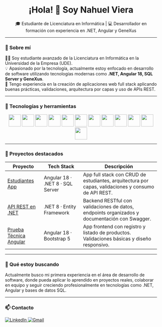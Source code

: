 <h1 align="center">¡Hola! 👋 Soy Nahuel Viera</h1>
<p align="center">🎓 Estudiante de Licenciatura en Informática | 💻 Desarrollador en formación con experiencia en .NET, Angular y GeneXus</p>

---

### 🚀 Sobre mí

👨‍💻 Soy estudiante avanzado de la Licenciatura en Informática en la Universidad de la Empresa (UDE).  
💡 Apasionado por la tecnología, actualmente estoy enfocado en desarrollo de software utilizando tecnologías modernas como **.NET, Angular 18, SQL Server y GeneXus**.  
🔧 Tengo experiencia en la creación de aplicaciones web full stack aplicando buenas prácticas, validaciones, arquitectura por capas y uso de APIs REST.

---

### 🧠 Tecnologías y herramientas

<div align="center">
  <img src="https://cdn.jsdelivr.net/gh/devicons/devicon/icons/csharp/csharp-original.svg" width="40"/>
  <img src="https://cdn.jsdelivr.net/gh/devicons/devicon/icons/typescript/typescript-original.svg" width="40"/>
  <img src="https://cdn.jsdelivr.net/gh/devicons/devicon/icons/html5/html5-original.svg" width="40"/>
  <img src="https://cdn.jsdelivr.net/gh/devicons/devicon/icons/css3/css3-original.svg" width="40"/>
  <img src="https://cdn.jsdelivr.net/gh/devicons/devicon/icons/angularjs/angularjs-original.svg" width="40"/>
  <img src="https://cdn.jsdelivr.net/gh/devicons/devicon/icons/dotnetcore/dotnetcore-original.svg" width="40"/>
  <img src="https://cdn.jsdelivr.net/gh/devicons/devicon/icons/microsoftsqlserver/microsoftsqlserver-plain.svg" width="40"/>
  <img src="https://cdn.jsdelivr.net/gh/devicons/devicon/icons/visualstudio/visualstudio-plain.svg" width="40"/>
  <img src="https://cdn.jsdelivr.net/gh/devicons/devicon/icons/vscode/vscode-original.svg" width="40"/>
  <img src="https://cdn.jsdelivr.net/gh/devicons/devicon/icons/git/git-original.svg" width="40"/>
  <img src="https://cdn.jsdelivr.net/gh/devicons/devicon/icons/github/github-original.svg" width="40"/>
  <img src="https://github.com/genexuslabs/media/blob/main/logos/gx-glyph.svg?raw=true" width="40"/>
</div>

---

### 🌟 Proyectos destacados

| Proyecto | Tech Stack | Descripción |
|----------|------------|-------------|
| [Estudiantes App](https://github.com/Nahuevp/estudiantesAPI-frontend) | Angular 18 · .NET 8 · SQL Server | App full stack con CRUD de estudiantes, arquitectura por capas, validaciones y consumo de API REST. |
| [API REST en .NET](https://github.com/Nahuevp/Estudiantes-API) | .NET 8 · Entity Framework | Backend RESTful con validaciones de datos, endpoints organizados y documentación con Swagger. |
| [Prueba Técnica Angular](#) | Angular 18 · Bootstrap 5 | App frontend con registro y listado de productos. Validaciones básicas y diseño responsivo. |

---

### 🎯 Qué estoy buscando

Actualmente busco mi primera experiencia en el área de desarrollo de software, donde pueda aplicar lo aprendido en proyectos reales, colaborar en equipo y seguir creciendo profesionalmente en tecnologías como .NET, Angular y bases de datos SQL.

---

### 📫 Contacto

<p align="left">
  <a href="https://www.linkedin.com/in/nahuel-viera-porta" target="_blank">
    <img src="https://img.shields.io/badge/LinkedIn-blue?logo=linkedin&logoColor=white" alt="LinkedIn" />
  </a>
  <a href="mailto:nviera841@gmail.com">
    <img src="https://img.shields.io/badge/Gmail-red?logo=gmail&logoColor=white" alt="Gmail" />
  </a>
</p>
